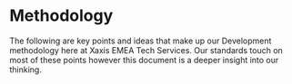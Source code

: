 # Methodology
The following are key points and ideas that make up our Development methodology here at Xaxis EMEA Tech Services. Our standards touch on most of these points however this document is a deeper insight into our thinking.